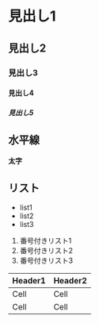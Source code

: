 # 見出し1
## 見出し2
### 見出し3
#### 見出し4
##### 見出し5

水平線
---

**太字**

## リスト
- list1
- list2
- list3

1. 番号付きリスト1
2. 番号付きリスト2
3. 番号付きリスト3

Header1 | Header2
------- | -------
Cell    | Cell
Cell    | Cell